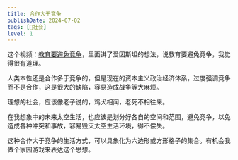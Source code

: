 ```yaml
---
title: 合作大于竞争
publishDate: 2024-07-02
tags: [👫社会]
level: 1
---
```


这个视频：[教育要避免竞争]，里面讲了爱因斯坦的想法，说教育要避免竞争，我觉得很有道理。

人类本性还是合作多于竞争的，但是现在的资本主义政治经济体系，过度强调竞争而不是合作，这是很大的缺陷，容易造成战争等大麻烦。

理想的社会，应该像老子说的，鸡犬相闻，老死不相往来。

在我想象中的未来太空生活，也应该是划分好各自的空间和范围，避免竞争，以免造成各种冲突和事故，容易毁灭太空生活环境，得不偿失。

这种合作大于竞争的生活方式，可以具象化为六边形或方形格子的集合。有机会我做个家园游戏来表达这个思想。

[教育要避免竞争]: https://www.bilibili.com/video/BV1vZ421g7Zi/
